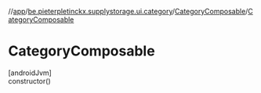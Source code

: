 //[app](../../../index.md)/[be.pieterpletinckx.supplystorage.ui.category](../index.md)/[CategoryComposable](index.md)/[CategoryComposable](-category-composable.md)

# CategoryComposable

[androidJvm]\
constructor()
